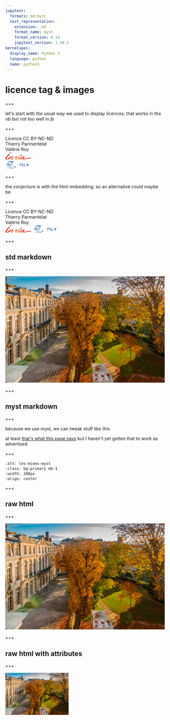 ```yaml
---
jupytext:
  formats: md:myst
  text_representation:
    extension: .md
    format_name: myst
    format_version: 0.13
    jupytext_version: 1.10.2
kernelspec:
  display_name: Python 3
  language: python
  name: python3
---
```


# licence tag & images

+++

let's start with the usual way we used to display licences; that works in the nb but not too well in jb

+++

<div class="licence">
<span>Licence CC BY-NC-ND</span>
<div style="display:grid">
    <span>Thierry Parmentelat</span>
    <span>Valérie Roy</span>
</div>
<div style="display:grid">
    <span>
        <img src="media/inria-25-alpha.png" />
    </span><span>
        <img src="media/ensmp-25-alpha.png" />
    </span>
</div>
</div>

+++

the conjecture is with the html embedding; so an alternative could maybe be

+++

<div class="licence">
<span>Licence CC BY-NC-ND</span>
<div style="display:grid">
    <span>Thierry Parmentelat</span>
    <span>Valérie Roy</span>
</div>
</div>

<img src="media/inria-25-alpha.png" />
<img src="media/ensmp-25-alpha.png" />

+++

## std markdown

+++

![](media/les-mines.jpg)

+++

## myst markdown

+++

because we use myst, we can tweak stuff like this

at least [that's what this page says](https://jupyterbook.org/content/figures.html#images) but I haven't yet gotten that to work as advertised

+++

```{image} media/les-mines.jpg
:alt: les-mines-myst
:class: bg-primary mb-1
:width: 200px
:align: center
```

+++

## raw html

+++

<img src="media/les-mines.jpg">

+++

## raw html with attributes

+++

<img src="media/les-mines.jpg" alt="les-mines" class="bg-primary" width="200px">
